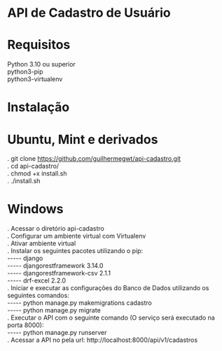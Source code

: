 # API de Cadastro de Usuário

# Requisitos

  Python 3.10 ou superior  
  python3-pip  
  python3-virtualenv  

# Instalação

# Ubuntu, Mint e derivados

  .  git clone https://github.com/guilhermegwt/api-cadastro.git  
  .  cd api-cadastro/  
  .  chmod +x install.sh  
  .  ./install.sh  

# Windows

.   Acessar o diretório api-cadastro  
.   Configurar um ambiente virtual com Virtualenv  
.   Ativar ambiente virtual  
.   Instalar os seguintes pacotes utilizando o pip:  
----- django  
----- djangorestframework 3.14.0  
----- djangorestframework-csv 2.1.1  
----- drf-excel 2.2.0  
.   Iniciar e executar as configurações do Banco de Dados utilizando os seguintes comandos:  
----- python manage.py makemigrations cadastro  
----- python manage.py migrate  
.   Executar o API com o seguinte comando (O serviço será executado na porta 8000):  
----- python manage.py runserver  
.   Acessar a API no pela url: http://localhost:8000/api/v1/cadastros  
  

  
